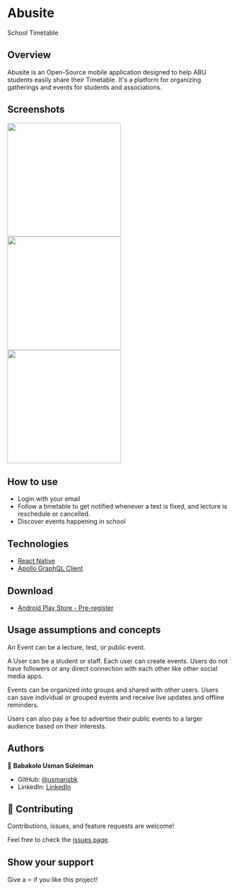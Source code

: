 # Abusite

School Timetable

## Overview

Abusite is an Open-Source mobile application designed to help ABU students easily share their Timetable. It's a platform for organizing gatherings and events for students and associations.

## Screenshots

<p float="left">
<img src="https://user-images.githubusercontent.com/10219539/212207611-7e0a49fc-74ef-4a8a-b519-925cecb60c64.png" width="256">
<img src="https://user-images.githubusercontent.com/10219539/212207624-57b209be-275d-4d0d-8c6a-12e1565455e7.png" width="256">
<img src="https://user-images.githubusercontent.com/10219539/212207629-6f417bfa-dd79-497d-ad05-c485ee5389da.png" width="256">
</p>

## How to use

- Login with your email
- Follow a timetable to get notified whenever a test is fixed, and lecture is reschedule or cancelled.
- Discover events happening in school

## Technologies

- [React Native](https://reactnative.dev/)
- [Apollo GraphQL Client](https://www.apollographql.com/)

## Download

- [Android Play Store - Pre-register](https://play.google.com/store/apps/details?id=com.abusite)

## Usage assumptions and concepts

An Event can be a lecture, test, or public event.

A User can be a student or staff. Each user can create events. Users do not have followers or any direct connection with each other like other social media apps.

Events can be organized into groups and shared with other users. Users can save individual or grouped events and receive live updates and offline reminders.

Users can also pay a fee to advertise their public events to a larger audience based on their interests.

## Authors

👤 **Babakolo Usman Suleiman**

- GitHub: [@usmansbk](https://github.com/usmansbk)
- LinkedIn: [LinkedIn](https://www.linkedin.com/in/usmansbk/)

## 🤝 Contributing

Contributions, issues, and feature requests are welcome!

Feel free to check the [issues page](../../issues/).

## Show your support

Give a ⭐️ if you like this project!

